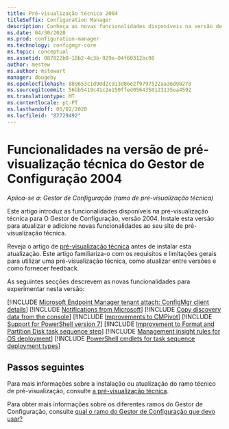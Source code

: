 ```yaml
---
title: Pré-visualização técnica 2004
titleSuffix: Configuration Manager
description: Conheça as novas funcionalidades disponíveis na versão de pré-visualização técnica do Gestor de Configuração 2004.
ms.date: 04/30/2020
ms.prod: configuration-manager
ms.technology: configmgr-core
ms.topic: conceptual
ms.assetid: 087822b0-18b2-4c3b-929e-04f60312bc98
author: mestew
ms.author: mstewart
manager: dougeby
ms.openlocfilehash: 889653c1d90d2c913d86e2f9797522aa36d90278
ms.sourcegitcommit: 56bb5419c41c2e150ffed0564350123135ea4592
ms.translationtype: MT
ms.contentlocale: pt-PT
ms.lasthandoff: 05/02/2020
ms.locfileid: "82729492"
---
```

# <a name="features-in-configuration-manager-technical-preview-version-2004"></a>Funcionalidades na versão de pré-visualização técnica do Gestor de Configuração 2004

*Aplica-se a: Gestor de Configuração (ramo de pré-visualização técnica)*

Este artigo introduz as funcionalidades disponíveis na pré-visualização técnica para O Gestor de Configuração, versão 2004. Instale esta versão para atualizar e adicione novas funcionalidades ao seu site de pré-visualização técnica.

Reveja o artigo de [pré-visualização técnica](../technical-preview.md) antes de instalar esta atualização. Este artigo familiariza-o com os requisitos e limitações gerais para utilizar uma pré-visualização técnica, como atualizar entre versões e como fornecer feedback.

As seguintes secções descrevem as novas funcionalidades para experimentar nesta versão:

<!-- [!INCLUDE [Example feature name](includes/2004/1234567.md)] -->

[!INCLUDE [Microsoft Endpoint Manager tenant attach: ConfigMgr client details](includes/2004/6374854.md)]
[!INCLUDE [Notifications from Microsoft](includes/2004/3953121.md)]
[!INCLUDE [Copy discovery data from the console](includes/2004/6890051.md)]
[!INCLUDE [Improvements to CMPivot](includes/2004/6518631.md)]
[!INCLUDE [Support for PowerShell version 7](includes/2004/6023299.md)]
[!INCLUDE [Improvement to Format and Partition Disk task sequence step](includes/2004/6610288.md)]
[!INCLUDE [Management insight rules for OS deployment](includes/2004/6982275.md)]
[!INCLUDE [PowerShell cmdlets for task sequence deployment types](includes/2004/7019342.md)]

<!--
## General known issues

[!INCLUDE [Can't delete collections](includes/2004/known-issue-6215446.md)]
-->

## <a name="next-steps"></a>Passos seguintes

Para mais informações sobre a instalação ou atualização do ramo técnico de pré-visualização, consulte [a pré-visualização técnica](../technical-preview.md).

Para obter mais informações sobre os diferentes ramos do Gestor de Configuração, consulte [qual o ramo do Gestor de Configuração que devo usar?](../../understand/which-branch-should-i-use.md)
